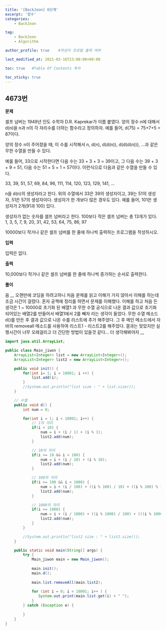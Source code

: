 ```yaml
---
title: '[BackJoon] 6단계' 
excerpt: '함수'
categories:
    - BackJoon

tag:
    - BackJoon
    - Algorithm

author_profile: true    #작성자 프로필 출력 여부

last_modified_at: 2021-03-16T23:00:00+09:00

toc: true   #Table Of Contents 목차 

toc_sticky: true
---
```


## 4673번 

__문제__

셀프 넘버는 1949년 인도 수학자 D.R. Kaprekar가 이름 붙였다. 양의 정수 n에 대해서 d(n)을 n과 n의 각 자리수를 더하는 함수라고 정의하자. 예를 들어, d(75) = 75+7+5 = 87이다.

양의 정수 n이 주어졌을 때, 이 수를 시작해서 n, d(n), d(d(n)), d(d(d(n))), ...과 같은 무한 수열을 만들 수 있다. 

예를 들어, 33으로 시작한다면 다음 수는 33 + 3 + 3 = 39이고, 그 다음 수는 39 + 3 + 9 = 51, 다음 수는 51 + 5 + 1 = 57이다. 이런식으로 다음과 같은 수열을 만들 수 있다.

33, 39, 51, 57, 69, 84, 96, 111, 114, 120, 123, 129, 141, ...

n을 d(n)의 생성자라고 한다. 위의 수열에서 33은 39의 생성자이고, 39는 51의 생성자, 51은 57의 생성자이다. 생성자가 한 개보다 많은 경우도 있다. 예를 들어, 101은 생성자가 2개(91과 100) 있다. 

생성자가 없는 숫자를 셀프 넘버라고 한다. 100보다 작은 셀프 넘버는 총 13개가 있다. 1, 3, 5, 7, 9, 20, 31, 42, 53, 64, 75, 86, 97

10000보다 작거나 같은 셀프 넘버를 한 줄에 하나씩 출력하는 프로그램을 작성하시오.

__입력__

입력은 없다.

__출력__

10,000보다 작거나 같은 셀프 넘버를 한 줄에 하나씩 증가하는 순서로 출력한다.

__풀이__

음 ,,, 오랜만에 코딩을 하려고하니 처음 문제를 읽고 이해가 가지 않아서 이해를 하는데 조금 시간이 걸렸다. 혼자 공책에 정리를 하면서 문제를 이해했다. 이해를 하고 처음 든 생각은 1 ~ 10000로 초기화 된 배열1 과 무한 수열 공식으로 나온 결과 값으로 초기화 되어있는 배열2를 만들어서 배열1에서 2를 빼자 라는 생각이 들었다. 무한 수열 메소드 d()를 만든 후 결과 값으로 나온 수를 리스트에 추가 해주었다. 그 후 메인 메소드에서 자바의 removeall 메소드를 사용하여 리스트1 - 리스트2를 해주었다. 결과는 맞았지만 실행시간이 너무 오래걸리고 더 간단한 방법이 있을것 같다... 더 생각해봐야지 ,,,

```java
import java.util.ArrayList;

public class Main_jiwon {
    ArrayList<Integer> list = new ArrayList<Integer>();
    ArrayList<Integer> list2 = new ArrayList<Integer>();

    public void init() {
        for(int i= 1; i < 10001; i ++) {
            list.add(i);
        }
        //System.out.println("list size : " + list.size());
    }

    // 수열
    public void d() {
        int num = 0;

        for(int i = 1; i < 10001; i++) {
            // 1의 자리
            if(i < 10) {
                num = i + (i / 1) + (i % 1);
                list2.add(num);
            }

            // 10의 자리
            if(i >= 10 && i < 100) {
                num = i + (i / 10) + (i % 10);
                list2.add(num);
            }

            // 100의 자리
            if(i >= 100 && i < 1000) {
                num = i + (i / 100) + ((i % 100) / 10) + ((i % 100) % 10);
                list2.add(num);
            }

            // 1000의 자리
            if(i >= 1000) {
                num = i + (i / 1000) + ((i % 1000) / 100) + (((i % 1000) % 100) / 10) + (((i % 1000) % 100) % 10);
                list2.add(num);
            }
        }

        //System.out.println("list2 size : " + list2.size());
    }

    public static void main(String[] args) {
        try {
            Main_jiwon main = new Main_jiwon();
        
            main.init();
            main.d();
    
            main.list.removeAll(main.list2);
        
            for (int i = 0; i < 10001; i++ ) {
               System.out.print(main.list.get(i) + " ");
            }
        } catch (Exception e) {
            
        }
    }
}

```